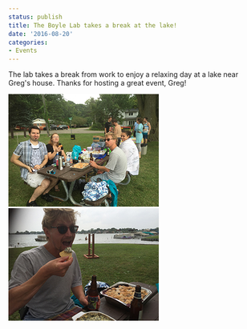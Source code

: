 ```yaml
---
status: publish
title: The Boyle Lab takes a break at the lake!
date: '2016-08-20'
categories:
- Events
---
```


The lab takes a break from work to enjoy a relaxing day at a lake near Greg's house. Thanks for hosting a great event, Greg!

<img src="/assets/news_graphics/2016-08-20-LakeDay1.JPG">
<img src="/assets/news_graphics/2016-08-20-LakeDay2.JPG">
